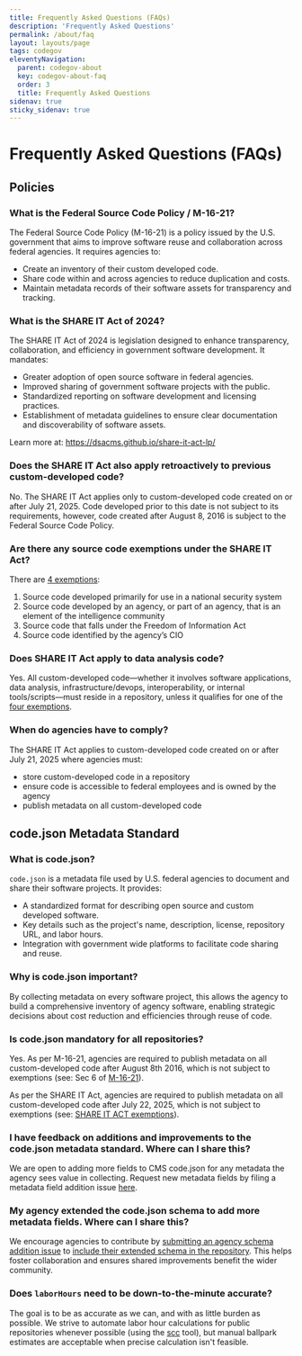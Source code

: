 ```yaml
---
title: Frequently Asked Questions (FAQs)
description: 'Frequently Asked Questions'
permalink: /about/faq
layout: layouts/page
tags: codegov
eleventyNavigation:
  parent: codegov-about
  key: codegov-about-faq
  order: 3
  title: Frequently Asked Questions
sidenav: true
sticky_sidenav: true
---
```


# Frequently Asked Questions (FAQs)

## Policies

### What is the Federal Source Code Policy / M-16-21?

The Federal Source Code Policy (M-16-21) is a policy issued by the U.S. government that aims to improve software reuse and collaboration across federal agencies. It requires agencies to:

- Create an inventory of their custom developed code.
- Share code within and across agencies to reduce duplication and costs.
- Maintain metadata records of their software assets for transparency and tracking.

### What is the SHARE IT Act of 2024?

The SHARE IT Act of 2024 is legislation designed to enhance transparency, collaboration, and efficiency in government software development. It mandates:

- Greater adoption of open source software in federal agencies.
- Improved sharing of government software projects with the public.
- Standardized reporting on software development and licensing practices.
- Establishment of metadata guidelines to ensure clear documentation and discoverability of software assets.

Learn more at: https://dsacms.github.io/share-it-act-lp/

### Does the SHARE IT Act also apply retroactively to previous custom-developed code?

No. The SHARE IT Act applies only to custom-developed code created on or after July 21, 2025. Code developed prior to this date is not subject to its requirements, however, code created after August 8, 2016 is subject to the Federal Source Code Policy.

### Are there any source code exemptions under the SHARE IT Act?

There are [4 exemptions](https://www.congress.gov/bill/118th-congress/house-bill/9566/text/ih#HB45699B7E8734166BE2F6DA2A80F7909):

1. Source code developed primarily for use in a national security system
2. Source code developed by an agency, or part of an agency, that is an element of the intelligence community
3. Source code that falls under the Freedom of Information Act
4. Source code identified by the agency’s CIO

### Does SHARE IT Act apply to data analysis code?

Yes. All custom-developed code—whether it involves software applications, data analysis, infrastructure/devops, interoperability, or internal tools/scripts—must reside in a repository, unless it qualifies for one of the [four exemptions](https://www.congress.gov/bill/118th-congress/house-bill/9566/text/ih#HB45699B7E8734166BE2F6DA2A80F7909).

### When do agencies have to comply?
The SHARE IT Act applies to custom-developed code created on or after July 21, 2025 where agencies must:
- store custom-developed code in a repository
- ensure code is accessible to federal employees and is owned by the agency
- publish metadata on all custom-developed code

## code.json Metadata Standard

### What is code.json?

`code.json` is a metadata file used by U.S. federal agencies to document and share their software projects. It provides:

- A standardized format for describing open source and custom developed software.
- Key details such as the project's name, description, license, repository URL, and labor hours.
- Integration with government wide platforms to facilitate code sharing and reuse.

### Why is code.json important?

By collecting metadata on every software project, this allows the agency to build a comprehensive inventory of agency software, enabling strategic decisions about cost reduction and efficiencies through reuse of code.

### Is code.json mandatory for all repositories?

Yes. As per M-16-21, agencies are required to publish metadata on all custom-developed code after August 8th 2016, which is not subject to exemptions (see: Sec 6 of [M-16-21](https://obamawhitehouse.archives.gov/sites/default/files/omb/memoranda/2016/m_16_21.pdf)).

As per the SHARE IT Act, agencies are required to publish metadata on all custom-developed code after July 22, 2025, which is not subject to exemptions (see: [SHARE IT ACT exemptions](https://www.congress.gov/118/plaws/publ187/PLAW-118publ187.pdf)).

### I have feedback on additions and improvements to the code.json metadata standard. Where can I share this?

We are open to adding more fields to CMS code.json for any metadata the agency sees value in collecting. Request new metadata fields by filing a metadata field addition issue [here](https://github.com/DSACMS/gov-codejson/issues/new?template=metadata-field-addition.md).

### My agency extended the code.json schema to add more metadata fields. Where can I share this?

We encourage agencies to contribute by [submitting an agency schema addition issue](https://github.com/DSACMS/gov-codejson/issues) to [include their extended schema in the repository](../schemas). This helps foster collaboration and ensures shared improvements benefit the wider community.

### Does `laborHours` need to be down-to-the-minute accurate?

The goal is to be as accurate as we can, and with as little burden as possible. We strive to automate labor hour calculations for public repositories whenever possible (using the [scc](https://github.com/boyter/scc) tool), but manual ballpark estimates are acceptable when precise calculation isn't feasible.